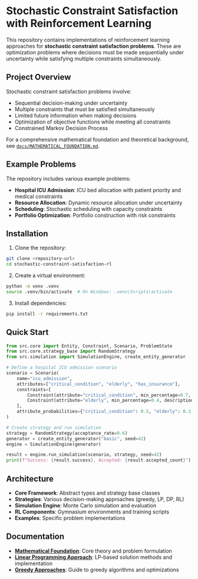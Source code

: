 # Stochastic Constraint Satisfaction with Reinforcement Learning

This repository contains implementations of reinforcement learning approaches for **stochastic constraint satisfaction problems**. These are optimization problems where decisions must be made sequentially under uncertainty while satisfying multiple constraints simultaneously.

## Project Overview

Stochastic constraint satisfaction problems involve:
- Sequential decision-making under uncertainty
- Multiple constraints that must be satisfied simultaneously
- Limited future information when making decisions
- Optimization of objective functions while meeting all constraints
- Constrained Markov Decision Process

For a comprehensive mathematical foundation and theoretical background, see [`docs/MATHEMATICAL_FOUNDATION.md`](docs/MATHEMATICAL_FOUNDATION.md).

## Example Problems

The repository includes various example problems:
- **Hospital ICU Admission**: ICU bed allocation with patient priority and medical constraints
- **Resource Allocation**: Dynamic resource allocation under uncertainty
- **Scheduling**: Stochastic scheduling with capacity constraints
- **Portfolio Optimization**: Portfolio construction with risk constraints

## Installation

1. Clone the repository:
```bash
git clone <repository-url>
cd stochastic-constraint-satisfaction-rl
```

2. Create a virtual environment:
```bash
python -m venv .venv
source .venv/bin/activate  # On Windows: .venv\Scripts\activate
```

3. Install dependencies:
```bash
pip install -r requirements.txt
```

## Quick Start

```python
from src.core import Entity, Constraint, Scenario, ProblemState
from src.core.strategy_base import RandomStrategy
from src.simulation import SimulationEngine, create_entity_generator

# Define a hospital ICU admission scenario
scenario = Scenario(
    name="icu_admission",
    attributes=["critical_condition", "elderly", "has_insurance"],
    constraints=[
        Constraint(attribute="critical_condition", min_percentage=0.7, description="70% critical patients"),
        Constraint(attribute="elderly", min_percentage=0.4, description="40% elderly patients"),
    ],
    attribute_probabilities={"critical_condition": 0.5, "elderly": 0.3, "has_insurance": 0.8}
)

# Create strategy and run simulation
strategy = RandomStrategy(acceptance_rate=0.6)
generator = create_entity_generator("basic", seed=42)
engine = SimulationEngine(generator)

result = engine.run_simulation(scenario, strategy, seed=42)
print(f"Success: {result.success}, Accepted: {result.accepted_count}")
```

## Architecture

- **Core Framework**: Abstract types and strategy base classes
- **Strategies**: Various decision-making approaches (greedy, LP, DP, RL)
- **Simulation Engine**: Monte Carlo simulation and evaluation
- **RL Components**: Gymnasium environments and training scripts
- **Examples**: Specific problem implementations

## Documentation

- **[Mathematical Foundation](docs/MATHEMATICAL_FOUNDATION.md)**: Core theory and problem formulation
- **[Linear Programming Approach](docs/LINEAR_PROGRAMMING.md)**: LP-based solution methods and implementation
- **[Greedy Approaches](docs/GREEDY_APPROACHES.md)**: Guide to greedy algorithms and optimizations
